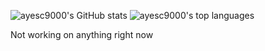 ![ayesc9000's GitHub stats](https://github-readme-stats.vercel.app/api?username=ayesc9000&show_icons=true)
![ayesc9000's top languages](https://github-readme-stats.vercel.app/api/top-langs/?username=ayesc9000&layout=compact&exclude_repo=snowman-archive)

Not working on anything right now
